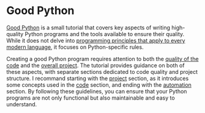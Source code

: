 # Good Python

[Good Python](https://github.com/le-chartreux/good-python/) is a small tutorial that covers key aspects of writing high-quality Python programs and the tools available to ensure their quality.
While it does not delve into [programming principles that apply to every modern language](https://en.wikipedia.org/wiki/Category:Programming_principles), it focuses on Python-specific rules.

Creating a good Python program requires attention to both the [quality of the code](code/README.md) and the [overall project](project/README.md).
The tutorial provides guidance on both of these aspects, with separate sections dedicated to code quality and project structure.
I recommand starting with the [project](project/README.md) section, as it introduces some concepts used in the [code](code/README.md) section, and ending with the [automation](automation/README.md) section.
By following these guidelines, you can ensure that your Python programs are not only functional but also maintainable and easy to understand.
